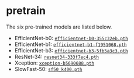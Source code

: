 # pretrain

The six pre-trained models are listed below.

- EfficientNet-b0: [`efficientnet-b0-355c32eb.pth`](https://github.com/lukemelas/EfficientNet-PyTorch/releases/download/1.0/efficientnet-b0-355c32eb.pth)
- EfficientNet-b1: [`efficientnet-b1-f1951068.pth`](https://github.com/lukemelas/EfficientNet-PyTorch/releases/download/1.0/efficientnet-b1-f1951068.pth)
- EfficientNet-b3: [`efficientnet-b3-5fb5a3c3.pth`](https://github.com/lukemelas/EfficientNet-PyTorch/releases/download/1.0/efficientnet-b3-5fb5a3c3.pth)
- ResNet-34: [`resnet34-333f7ec4.pth`](https://download.pytorch.org/models/resnet34-333f7ec4.pth)
- Xception: [`xception-b5690688.pth`](https://data.lip6.fr/cadene/pretrainedmodels/xception-b5690688.pth)
- SlowFast-50: [`sf50_k400.pth`](https://drive.google.com/file/d/1nba_NsmBBEYLqBfMryyBdBXNP1qu7uSm/view?usp=sharing)

